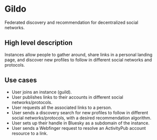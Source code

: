 # Gildo

Federated discovery and recommendation for decentralized social networks.

## High level description

Instances allow people to gather around, share links in a personal landing page, and discover new profiles to follow in different social networks and protocols.

## Use cases

- User joins an instance (guild).
- User publishes links to their accounts in different social networks/protocols.
- User requests all the associated links to a person.
- User sends a discovery search for new profiles to follow in different social networks/protocols, with a desired recommendation algorithm.
- User sets up their handle in Bluesky as a subdomain of the instance.
- User sends a Webfinger request to resolve an ActivityPub account resource to a link.
